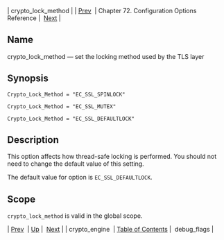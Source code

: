 | crypto_lock_method |
| [Prev](conf.ref.crypto_engine)  | Chapter 72. Configuration Options Reference |  [Next](conf.ref.debug_flags) |

<a name="config.crypto_lock_method"></a>
## Name

crypto_lock_method — set the locking method used by the TLS layer

## Synopsis

`Crypto_Lock_Method = "EC_SSL_SPINLOCK"`

`Crypto_Lock_Method = "EC_SSL_MUTEX"`

`Crypto_Lock_Method = "EC_SSL_DEFAULTLOCK"`

<a name="idp24105856"></a>
## Description

This option affects how thread-safe locking is performed. You should not need to change the default value of this setting.

The default value for option is `EC_SSL_DEFAULTLOCK`.

<a name="idp24108672"></a>
## Scope

`crypto_lock_method` is valid in the global scope.

| [Prev](conf.ref.crypto_engine)  | [Up](config.options.ref) |  [Next](conf.ref.debug_flags) |
| crypto_engine  | [Table of Contents](index) |  debug_flags |

